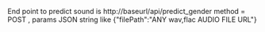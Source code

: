 
End point to predict sound is
http://baseurl/api/predict_gender
method = POST , params JSON string like {"filePath":"ANY wav,flac AUDIO FILE URL"}
